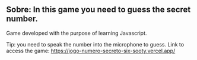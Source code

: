 ## Sobre: In this game you need to guess the secret number.

Game developed with the purpose of learning Javascript.

Tip: you need to speak the number into the microphone to guess.
Link to access the game: https://jogo-numero-secreto-six-sooty.vercel.app/
